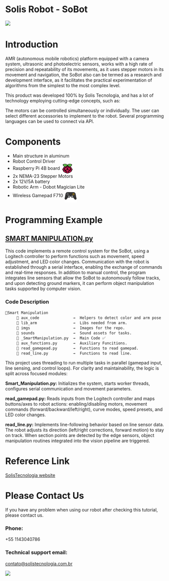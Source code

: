 # Solis Robot - SoBot
![](imgs\SoBotArm.png)
# Introduction

AMR (autonomous mobile robotics) platform equipped with a camera system, ultrasonic and photoelectric sensors, works with a high rate of precision and repeatability of its movements, as it uses stepper motors in its movement and navigation, the SoBot also can be termed as a research and development interface, as it facilitates the practical experimentation of algorithms from the simplest to the most complex level.

This product was developed 100% by Solis Tecnologia, and has a lot of technology employing cutting-edge concepts, such as:

The motors can be controlled simultaneously or individually.
The user can select different accessories to implement to the robot.
Several programming languages can be used to connect via API.

# Components

* Main structure in aluminum
* Robot Control Driver
* Raspberry Pi 4B board <img align="center" height="30" width="40" src="https://github.com/devicons/devicon/blob/master/icons/raspberrypi/raspberrypi-original.svg">
* 2x NEMA-23 Stepper Motors
* 2x 12V/5A battery
* Robotic Arm - Dobot Magician Lite
* Wireless Gamepad F710  <img align="center" height="40" width="40" src="imgs\control.png">


# Programming Example
## [SMART MANIPULATION.py](_SmartManipulation.py) 
This code implements a remote control system for the SoBot, using a Logitech controller to perform functions such as movement, speed adjustment, and LED color changes. Communication with the robot is established through a serial interface, enabling the exchange of commands and real-time responses. In addition to manual control, the program integrates line sensors that allow the SoBot to autonomously follow tracks, and upon detecting ground markers, it can perform object manipulation tasks supported by computer vision.

### Code Description
```
📂Smart Manipulation
     📂 aux_code               →  Helpers to detect color and arm pose
     📂 lib_arm                →  Libs needed from arm.
     📂 imgs                   →  Images for the repo.
     📂 sounds                 →  Sound assets for tasks.
     📘 _SmartManipulation.py  →  Main Code ✅
     📘 aux_functions.py       →  Auxiliary Funcitions. 
     📘 read_gamepead.py       →  Functions to read gamepad.
     📘 read_line.py           →  Functions to read line.
````
This project uses threading to run multiple tasks in parallel (gamepad input, line sensing, and control loops). For clarity and maintainability, the logic is split across focused modules:

**Smart_Manipulation.py:** Initializes the system, starts worker threads, configures serial communication and movement parameters.

**read_gamepad.py:** Reads inputs from the Logitech controller and maps buttons/axes to robot actions: enabling/disabling motors, movement commands (forward/backward/left/right), curve modes, speed presets, and LED color changes.

**read_line.py:** Implements line-following behavior based on line sensor data. The robot adjusts its direction (left/right corrections, forward motion) to stay on track. When section points are detected by the edge sensors, object manipulation routines integrated into the vision pipeline are triggered.


# Reference Link
[SolisTecnologia website](https://www.solistecnologia.com.br/sobot)

# Please Contact Us
If you have any problem when using our robot after checking this tutorial, please contact us.

### Phone:
+55 1143040786

### Technical support email: 
contato@solistecnologia.com.br

![](imgs/logo.png)